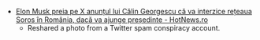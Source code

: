 


- [Elon Musk preia pe X anunțul lui Călin Georgescu că va interzice rețeaua Soros în România, dacă va ajunge președinte - HotNews.ro](https://hotnews.ro/elon-musk-preia-pe-x-anuntul-lui-calin-georgescu-ca-va-interzice-reteaua-soros-in-romania-daca-va-ajunge-presedinte-1904083)
	- Reshared a photo from a Twitter spam conspiracy account. 









